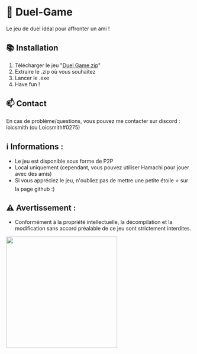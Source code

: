 # 🔫 Duel-Game

Le jeu de duel idéal pour affronter un ami !

## 📚 Installation
1. Télécharger le jeu "[Duel Game.zip](https://github.com/loicsmith/Duel-Game/releases/latest)"
2. Extraire le .zip où vous souhaitez
3. Lancer le .exe
4. Have fun !

## 📫 Contact

En cas de problème/questions, vous pouvez me contacter sur discord : loicsmith (ou Loicsmith#0275)

## ℹ️ Informations :
- Le jeu est disponible sous forme de P2P
- Local uniquement (cependant, vous pouvez utiliser Hamachi pour jouer avec des amis)
- Si vous appréciez le jeu, n'oubliez pas de mettre une petite étoile ⭐ sur la page github :)

## ⚠️ Avertissement :
- Conformément à la propriété intellectuelle, la décompilation et la modification sans accord préalable de ce jeu sont strictement interdites.

<img src="https://i.imgur.com/8Xcpsla.png" width="300"/>

